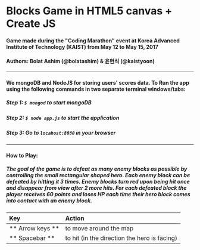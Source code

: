# Blocks Game in HTML5 canvas + Create JS


#### Game made during the "Coding Marathon" event at Korea Advanced Institute of Technology (KAIST) from May 12 to May 15, 2017
#### Authors: Bolat Ashim (@bolatashim) & 윤현식 (@kaistyoon)


---

#### We mongoDB and NodeJS for storing users' scores data. To Run the app using the following commands in two separate terminal windows/tabs:

##### Step 1: `$ mongod`  to start mongoDB
##### Step 2: `$ node app.js` to start the application
##### Step 3: Go to `locahost:8080` in your browser

---
#### How to Play:

##### The goal of the game is to defeat as many enemy blocks as possible by controlling the small rectangular shaped hero. Each enemy block can be defeated by hitting it 3 times. Enemy blocks turn red upon being hit once and disappear from view after 2 more hits. For each defeated block the player receives 60 points and loses HP each time their hero block comes into contact with an enemy block.

|Key| Action|
|:---| :---|
| ** Arrow keys ** | to move around the map|
| ** Spacebar ** | to hit (in the direction the hero is facing)



